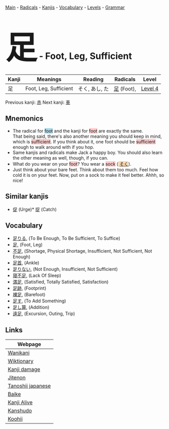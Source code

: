 <style> bigfont {font-size: 100px}</style>
[Main](../index.md) -
[Radicals](../radicals.md) -
[Kanjis](../kanjis.md) -
[Vocabulary](../vocabulary.md) -
[Levels](../levels.md) -
[Grammar](../grammar.md)
# <bigfont> 足</bigfont> - Foot, Leg, Sufficient 

| Kanji | Meanings | Reading | Radicals | Level |
| --- | --- | --- | --- | --- |
| 足 | Foot, Leg, Sufficient | そく, あし, た | [足](../radicals/足.md) (Foot),  | [Level 4](../levels/wk_level4.md) |

Previous kanji: [赤](赤.md) Next kanji: [車](車.md) 

## Mnemonics
 * The radical for <span style="background-color:#ADD8E6"> foot</span> and the kanji for <span style="background-color:#ffcccb"> foot</span> are exactly the same.<br />That being said, there's also another meaning you should keep in mind, which is <span style="background-color:#ffcccb"> sufficient</span>. If you think about it, one foot should be <span style="background-color:#ffcccb"> sufficient</span> enough to walk around with if you hop.
* Same kanjis and radicals make Jack a happy boy. You should also learn the other meaning as well, though, if you can.
* What do you wear on your <span style="background-color:#ffcccb"> foot</span>? You wear a <span style="background-color:#ffcccb"> sock</span> (<span style="background-color:#fed8b1"> [そく](https://jisho.org/search/そく)</span>).
* Just think about your bare feet. Think about them too much. Feel how cold it is on your feet. Now, put on a sock to make it feel better. Ahhh, so nice!


## Similar kanjis
 * [促](促.md) (Urge)* [捉](捉.md) (Catch)


## Vocabulary
 * [足りる](../vocabulary/足.md), (To Be Enough, To Be Sufficient, To Suffice)
* [足](../vocabulary/足.md), (Foot, Leg)
* [不足](../vocabulary/足.md), (Shortage, Physical Shortage, Insufficient, Not Sufficient, Not Enough)
* [足首](../vocabulary/足.md), (Ankle)
* [足りない](../vocabulary/足.md), (Not Enough, Insufficient, Not Sufficient)
* [寝不足](../vocabulary/足.md), (Lack Of Sleep)
* [満足](../vocabulary/足.md), (Satisfied, Totally Satisfied, Satisfaction)
* [足跡](../vocabulary/足.md), (Footprint)
* [裸足](../vocabulary/足.md), (Barefoot)
* [足す](../vocabulary/足.md), (To Add Something)
* [足し算](../vocabulary/足.md), (Addition)
* [遠足](../vocabulary/足.md), (Excursion, Outing, Trip)



## Links 

| Webpage |
| --- |
| [Wanikani          ](https://www.wanikani.com/kanji/足) |
| [Wiktionary        ](https://en.wiktionary.org/wiki/足) |
| [Kanji damage      ](http://www.kanjidamage.com/kanji/search?utf8=✓&q=足) |
| [Jitenon           ](https://jitenon.com/kanji/足) |
| [Tanoshii japanese ](https://www.tanoshiijapanese.com/dictionary/kanji.cfm?k=足) |
| [Baike             ](https://baike.baidu.com/item/足) |
| [Kanji Alive       ](https://app.kanjialive.com/足) |
| [Kanshudo          ](https://www.kanshudo.com/searchmn?q=足) |
| [Koohii            ](https://kanji.koohii.com/study/kanji/足) |
